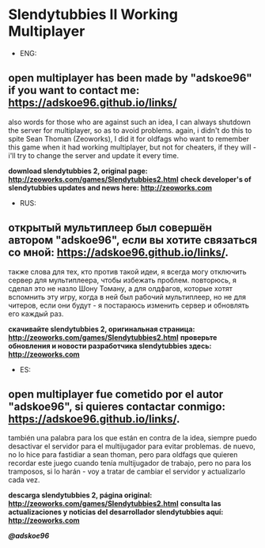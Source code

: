 # Slendytubbies II Working Multiplayer

- ENG:

## open multiplayer has been made by "adskoe96" if you want to contact me: https://adskoe96.github.io/links/

also words for those who are against such an idea, I can always shutdown the server for multiplayer, so as to avoid problems.
again, i didn't do this to spite Sean Thoman (Zeoworks), I did it for oldfags who want to remember this game when it had working multiplayer, but not for cheaters, if they will - i'll try to change the server and update it every time.

**download slendytubbies 2, original page: http://zeoworks.com/games/Slendytubbies2.html**
**check developer's of slendytubbies updates and news here: http://zeoworks.com**

- RUS:

## открытый мультиплеер был совершён автором "adskoe96", если вы хотите связаться со мной: https://adskoe96.github.io/links/.

также слова для тех, кто против такой идеи, я всегда могу отключить сервер для мультиплеера, чтобы избежать проблем.
повторюсь, я сделал это не назло Шону Томану, а для олдфагов, которые хотят вспомнить эту игру, когда в ней был рабочий мультиплеер, но не для читеров, если они будут - я постараюсь изменить сервер и обновлять его каждый раз.

**скачивайте slendytubbies 2, оригинальная страница: http://zeoworks.com/games/Slendytubbies2.html**
**проверьте обновления и новости разработчика slendytubbies здесь: http://zeoworks.com**

- ES:

## open multiplayer fue cometido por el autor "adskoe96", si quieres contactar conmigo: https://adskoe96.github.io/links/.
también una palabra para los que están en contra de la idea, siempre puedo desactivar el servidor para el multijugador para evitar problemas. de nuevo, no lo hice para fastidiar a sean thoman, pero para oldfags que quieren recordar este juego cuando tenía multijugador de trabajo, pero no para los tramposos, si lo harán - voy a tratar de cambiar el servidor y actualizarlo cada vez.

**descarga slendytubbies 2, página original: http://zeoworks.com/games/Slendytubbies2.html**
**consulta las actualizaciones y noticias del desarrollador slendytubbies aquí: http://zeoworks.com**

***@adskoe96***
